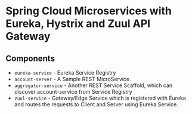 # Spring Cloud Microservices with Eureka, Hystrix and Zuul API Gateway 

## Components
- `eureka-service` - Eureka Service Registry
- `account-server` -  A Sample REST MicroService.
- `aggregator-service` -  Another REST Service Scaffold, which can discover account-service from Service Registry
- `zuul-service` - Gateway/Edge Service which is registered with Eureka and routes the requests to Client and Server using Eureka Service.

